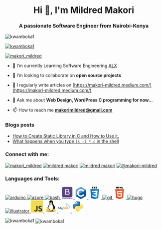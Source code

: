 <h1 align="center">Hi 👋, I'm Mildred Makori</h1>
<h3 align="center">A passionate Software Engineer from Nairobi-Kenya</h3>

<p align="left"> <img src="https://komarev.com/ghpvc/?username=kwamboka1&label=Profile%20views&color=0e75b6&style=flat" alt="kwamboka1" /> </p>

<p align="left"> <a href="https://github.com/ryo-ma/github-profile-trophy"><img src="https://github-profile-trophy.vercel.app/?username=kwamboka1" alt="kwamboka1" /></a> </p>

<p align="left"> <a href="https://twitter.com/makori_mildred" target="blank"><img src="https://img.shields.io/twitter/follow/makori_mildred?logo=twitter&style=for-the-badge" alt="makori_mildred" /></a> </p>

- 🔭 I’m currently Learning Software Engineering [ALX](https://www.alxafrica.com/software/)

- 👯 I’m looking to collaborate on **open source projects**

- 📝 I regularly write articles on [https://makori-mildred.medium.com/](https://makori-mildred.medium.com/)

- 💬 Ask me about **Web Design, WordPress C programming for now...**

- 📫 How to reach me **makorimildred@gmail.com**

### Blogs posts
<!-- BLOG-POST-LIST:START -->
- [How to Create Static Library in C and How to Use it.](https://makori-mildred.medium.com/how-to-create-static-library-in-c-and-how-to-use-it-b8b3e1fde999?source=rss-88f269ea2d72------2)
- [What happens when you type `ls -l *.c` in the shell](https://makori-mildred.medium.com/what-happens-when-you-type-ls-l-c-in-the-shell-22e9bbb6e8f4?source=rss-88f269ea2d72------2)
<!-- BLOG-POST-LIST:END -->

<h3 align="left">Connect with me:</h3>
<p align="left">
<a href="https://twitter.com/makori_mildred" target="blank"><img align="center" src="https://raw.githubusercontent.com/rahuldkjain/github-profile-readme-generator/master/src/images/icons/Social/twitter.svg" alt="makori_mildred" height="30" width="40" /></a>
<a href="https://linkedin.com/in/mildred makori" target="blank"><img align="center" src="https://raw.githubusercontent.com/rahuldkjain/github-profile-readme-generator/master/src/images/icons/Social/linked-in-alt.svg" alt="mildred makori" height="30" width="40" /></a>
<a href="https://fb.com/mildred makori" target="blank"><img align="center" src="https://raw.githubusercontent.com/rahuldkjain/github-profile-readme-generator/master/src/images/icons/Social/facebook.svg" alt="mildred makori" height="30" width="40" /></a>
<a href="https://medium.com/@makori-mildred" target="blank"><img align="center" src="https://raw.githubusercontent.com/rahuldkjain/github-profile-readme-generator/master/src/images/icons/Social/medium.svg" alt="@makori-mildred" height="30" width="40" /></a>
</p>

<h3 align="left">Languages and Tools:</h3>
<p align="left"> <a href="https://www.arduino.cc/" target="_blank" rel="noreferrer"> <img src="https://cdn.worldvectorlogo.com/logos/arduino-1.svg" alt="arduino" width="40" height="40"/> </a> <a href="https://azure.microsoft.com/en-in/" target="_blank" rel="noreferrer"> <img src="https://www.vectorlogo.zone/logos/microsoft_azure/microsoft_azure-icon.svg" alt="azure" width="40" height="40"/> </a> <a href="https://www.gnu.org/software/bash/" target="_blank" rel="noreferrer"> <img src="https://www.vectorlogo.zone/logos/gnu_bash/gnu_bash-icon.svg" alt="bash" width="40" height="40"/> </a> <a href="https://getbootstrap.com" target="_blank" rel="noreferrer"> <img src="https://raw.githubusercontent.com/devicons/devicon/master/icons/bootstrap/bootstrap-plain-wordmark.svg" alt="bootstrap" width="40" height="40"/> </a> <a href="https://www.cprogramming.com/" target="_blank" rel="noreferrer"> <img src="https://raw.githubusercontent.com/devicons/devicon/master/icons/c/c-original.svg" alt="c" width="40" height="40"/> </a> <a href="https://www.w3schools.com/css/" target="_blank" rel="noreferrer"> <img src="https://raw.githubusercontent.com/devicons/devicon/master/icons/css3/css3-original-wordmark.svg" alt="css3" width="40" height="40"/> </a> <a href="https://git-scm.com/" target="_blank" rel="noreferrer"> <img src="https://www.vectorlogo.zone/logos/git-scm/git-scm-icon.svg" alt="git" width="40" height="40"/> </a> <a href="https://www.w3.org/html/" target="_blank" rel="noreferrer"> <img src="https://raw.githubusercontent.com/devicons/devicon/master/icons/html5/html5-original-wordmark.svg" alt="html5" width="40" height="40"/> </a> <a href="https://gohugo.io/" target="_blank" rel="noreferrer"> <img src="https://api.iconify.design/logos-hugo.svg" alt="hugo" width="40" height="40"/> </a> <a href="https://www.adobe.com/in/products/illustrator.html" target="_blank" rel="noreferrer"> <img src="https://www.vectorlogo.zone/logos/adobe_illustrator/adobe_illustrator-icon.svg" alt="illustrator" width="40" height="40"/> </a> <a href="https://developer.mozilla.org/en-US/docs/Web/JavaScript" target="_blank" rel="noreferrer"> <img src="https://raw.githubusercontent.com/devicons/devicon/master/icons/javascript/javascript-original.svg" alt="javascript" width="40" height="40"/> </a> <a href="https://www.linux.org/" target="_blank" rel="noreferrer"> <img src="https://raw.githubusercontent.com/devicons/devicon/master/icons/linux/linux-original.svg" alt="linux" width="40" height="40"/> </a> <a href="https://www.mysql.com/" target="_blank" rel="noreferrer"> <img src="https://raw.githubusercontent.com/devicons/devicon/master/icons/mysql/mysql-original-wordmark.svg" alt="mysql" width="40" height="40"/> </a> <a href="https://www.python.org" target="_blank" rel="noreferrer"> <img src="https://raw.githubusercontent.com/devicons/devicon/master/icons/python/python-original.svg" alt="python" width="40" height="40"/> </a> </p>

<p><img align="left" src="https://github-readme-stats.vercel.app/api/top-langs?username=kwamboka1&show_icons=true&locale=en&layout=compact" alt="kwamboka1" /></p>

<p>&nbsp;<img align="center" src="https://github-readme-stats.vercel.app/api?username=kwamboka1&show_icons=true&locale=en" alt="kwamboka1" /></p>
